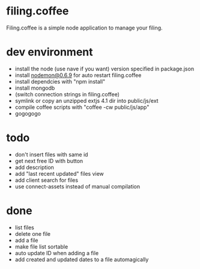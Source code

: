 # filing.coffee

Filing.coffee is a simple node application to manage your filing.

# dev environment

* install the node (use nave if you want) version specified in package.json
* install nodemon@0.6.9 for auto restart filing.coffee
* install dependcies with "npm install"
* install mongodb
* (switch connection strings in filing.coffee)
* symlink or copy an unzipped extjs 4.1 dir into public/js/ext
* compile coffee scripts with "coffee -cw public/js/app"
* gogogogo

# todo

* don't insert files with same id
* get next free ID with button
* add description
* add "last recent updated" files view
* add client search for files
* use connect-assets instead of manual compilation

# done

* list files
* delete one file
* add a file
* make file list sortable
* auto update ID when adding a file
* add created and updated dates to a file automagically

